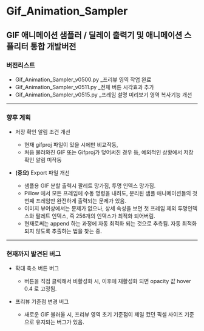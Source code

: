 # Gif_Animation_Sampler
## GIF 애니메이션 샘플러 / 딜레이 출력기 및 애니메이션 스플리터 통합 개발버전

### 버전리스트
- Gif_Animation_Sampler_v0500.py _프리뷰 영역 작업 완료
- Gif_Animation_Sampler_v0511.py _전체 버튼 시각효과 추가
- Gif_Animation_Sampler_v0515.py _프레임 설명 미리보기 영역 복사기능 개선

---

### 향후 계획

- 저장 확인 알림 조건 개선
    - 현재 gifproj 파일이 있을 시에만 비교작동,
    - 처음 불러와진 GIF 또는 Gifproj가 덮어써진 경우 등, 예외적인 상황에서 저장 확인 알림 미작동

- **(중요)** Export 파일 개선
    - 샘플용 GIF 분할 출력시 팔레트 망가짐, 투명 인덱스 망가짐.
    - Pillow 에서 모든 프레임에 수동 명령을 내려도, 분리된 샘플 애니메이션들의 첫번째 프레임만 완전하게 출력되는 문제가 있음.
    - 이미지 뷰어상에서는 문제가 없으나, 상세 속성을 보면 첫 프레임 제외 투명인덱스와 팔레트 인덱스, 즉 256개의 인덱스가 최적화 되어버림.
    - 현재로써는 append 하는 과정에 자동 최적화 되는 것으로 추측됨. 자동 최적화 되지 않도록 추출하는 법을 찾는 중.

---


### 현재까지 발견된 버그

- 확대 축소 버튼 버그
    - 버튼을 직접 클릭해서 비활성화 시, 이후에 재활성화 되면 opacity 값 hover 0.4 로 고정됨.

- 프리뷰 기준점 변경 버그
    - 새로운 GIF 불러올 시, 프리뷰 영역 초기 기준점이 제일 컸던 픽셀 사이즈 기준으로 유지되는 버그가 있음.
